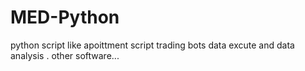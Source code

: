 # MED-Python
python script like apoittment script trading bots data excute and data analysis . other software...
